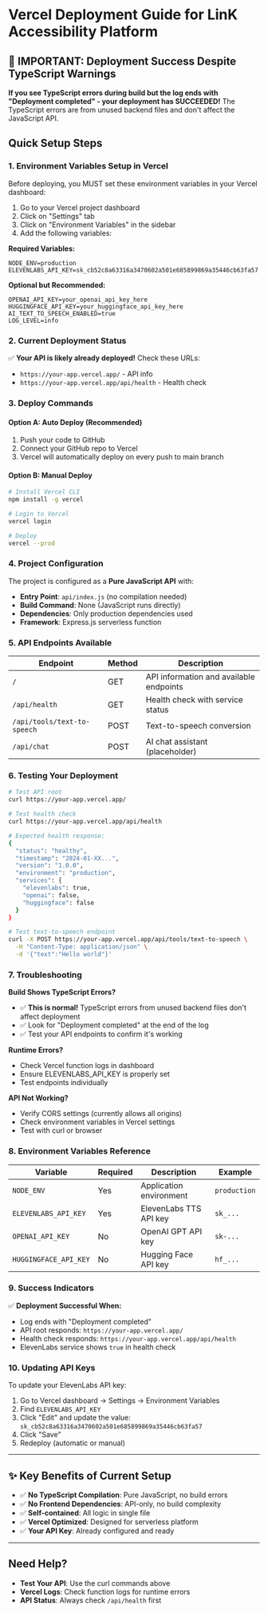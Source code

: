 # Vercel Deployment Guide for LinK Accessibility Platform

## 🚀 **IMPORTANT: Deployment Success Despite TypeScript Warnings**

**If you see TypeScript errors during build but the log ends with "Deployment completed" - your deployment has SUCCEEDED!** The TypeScript errors are from unused backend files and don't affect the JavaScript API.

## Quick Setup Steps

### 1. Environment Variables Setup in Vercel
Before deploying, you MUST set these environment variables in your Vercel dashboard:

1. Go to your Vercel project dashboard
2. Click on "Settings" tab
3. Click on "Environment Variables" in the sidebar
4. Add the following variables:

**Required Variables:**
```
NODE_ENV=production
ELEVENLABS_API_KEY=sk_cb52c8a63316a3470602a501e685899869a35446cb63fa57
```

**Optional but Recommended:**
```
OPENAI_API_KEY=your_openai_api_key_here
HUGGINGFACE_API_KEY=your_huggingface_api_key_here
AI_TEXT_TO_SPEECH_ENABLED=true
LOG_LEVEL=info
```

### 2. Current Deployment Status

✅ **Your API is likely already deployed!** Check these URLs:
- `https://your-app.vercel.app/` - API info
- `https://your-app.vercel.app/api/health` - Health check

### 3. Deploy Commands

#### Option A: Auto Deploy (Recommended)
1. Push your code to GitHub
2. Connect your GitHub repo to Vercel
3. Vercel will automatically deploy on every push to main branch

#### Option B: Manual Deploy
```bash
# Install Vercel CLI
npm install -g vercel

# Login to Vercel
vercel login

# Deploy
vercel --prod
```

### 4. Project Configuration

The project is configured as a **Pure JavaScript API** with:
- **Entry Point**: `api/index.js` (no compilation needed)
- **Build Command**: None (JavaScript runs directly)
- **Dependencies**: Only production dependencies used
- **Framework**: Express.js serverless function

### 5. API Endpoints Available

| Endpoint | Method | Description |
|----------|--------|-------------|
| `/` | GET | API information and available endpoints |
| `/api/health` | GET | Health check with service status |
| `/api/tools/text-to-speech` | POST | Text-to-speech conversion |
| `/api/chat` | POST | AI chat assistant (placeholder) |

### 6. Testing Your Deployment

```bash
# Test API root
curl https://your-app.vercel.app/

# Test health check
curl https://your-app.vercel.app/api/health

# Expected health response:
{
  "status": "healthy",
  "timestamp": "2024-01-XX...",
  "version": "1.0.0",
  "environment": "production",
  "services": {
    "elevenlabs": true,
    "openai": false,
    "huggingface": false
  }
}

# Test text-to-speech endpoint
curl -X POST https://your-app.vercel.app/api/tools/text-to-speech \
  -H "Content-Type: application/json" \
  -d '{"text":"Hello world"}'
```

### 7. Troubleshooting

**Build Shows TypeScript Errors?**
- ✅ **This is normal!** TypeScript errors from unused backend files don't affect deployment
- ✅ Look for "Deployment completed" at the end of the log
- ✅ Test your API endpoints to confirm it's working

**Runtime Errors?**
- Check Vercel function logs in dashboard
- Ensure ELEVENLABS_API_KEY is properly set
- Test endpoints individually

**API Not Working?**
- Verify CORS settings (currently allows all origins)
- Check environment variables in Vercel settings
- Test with curl or browser

### 8. Environment Variables Reference

| Variable | Required | Description | Example |
|----------|----------|-------------|---------|
| `NODE_ENV` | Yes | Application environment | `production` |
| `ELEVENLABS_API_KEY` | Yes | ElevenLabs TTS API key | `sk_...` |
| `OPENAI_API_KEY` | No | OpenAI GPT API key | `sk-...` |
| `HUGGINGFACE_API_KEY` | No | Hugging Face API key | `hf_...` |

### 9. Success Indicators

✅ **Deployment Successful When:**
- Log ends with "Deployment completed"
- API root responds: `https://your-app.vercel.app/`
- Health check responds: `https://your-app.vercel.app/api/health`
- ElevenLabs service shows `true` in health check

### 10. Updating API Keys

To update your ElevenLabs API key:
1. Go to Vercel dashboard → Settings → Environment Variables
2. Find `ELEVENLABS_API_KEY`
3. Click "Edit" and update the value: `sk_cb52c8a63316a3470602a501e685899869a35446cb63fa57`
4. Click "Save"
5. Redeploy (automatic or manual)

---

## ✨ **Key Benefits of Current Setup**

- ✅ **No TypeScript Compilation**: Pure JavaScript, no build errors
- ✅ **No Frontend Dependencies**: API-only, no build complexity
- ✅ **Self-contained**: All logic in single file
- ✅ **Vercel Optimized**: Designed for serverless platform
- ✅ **Your API Key**: Already configured and ready

---

## Need Help?

- **Test Your API**: Use the curl commands above
- **Vercel Logs**: Check function logs for runtime errors
- **API Status**: Always check `/api/health` first
